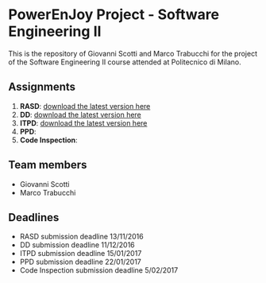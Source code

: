 # PowerEnJoy Project - Software Engineering II
This is the repository of Giovanni Scotti and Marco Trabucchi for the project of the Software Engineering II course attended at Politecnico di Milano.

## Assignments
1. **RASD**: [download the latest version here](https://github.com/GiovanniScotti/PowerEnjoy-SEII-Project-Scotti-Trabucchi/tree/master/DELIVERIES/RASD_11122016_v2.pdf)
2. **DD**: [download the latest version here](https://github.com/GiovanniScotti/PowerEnjoy-SEII-Project-Scotti-Trabucchi/tree/master/DELIVERIES/DD_11122016_v1.pdf)
3. **ITPD**: [download the latest version here](https://github.com/GiovanniScotti/PowerEnjoy-SEII-Project-Scotti-Trabucchi/tree/master/DELIVERIES/ITPD_15012017_v1.pdf)
4. **PPD**:
5. **Code Inspection**:

## Team members
* Giovanni Scotti
* Marco Trabucchi

## Deadlines
* RASD submission deadline 13/11/2016
* DD submission deadline 11/12/2016
* ITPD submission deadline 15/01/2017
* PPD submission deadline 22/01/2017
* Code Inspection submission deadline 5/02/2017